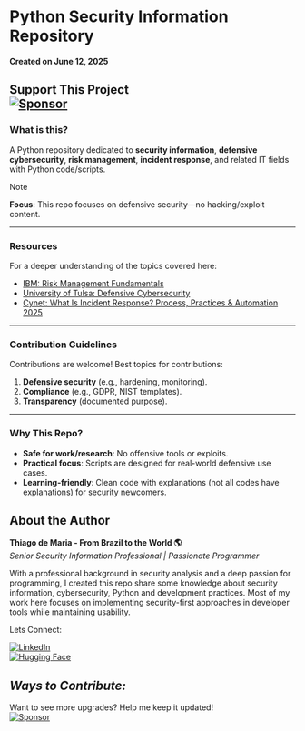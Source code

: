 # **Python Security Information Repository**  

**Created on June 12, 2025**   

 Support This Project   
 [![Sponsor](https://img.shields.io/badge/Sponsor-%E2%9D%A4-red)](https://github.com/sponsors/ThiagoMaria-SecurityIT)  
---
### What is this?  
A Python repository dedicated to **security information**, **defensive cybersecurity**, **risk management**, **incident response**, and related IT fields with Python code/scripts.  

> [!NOTE]  
> **Focus**: This repo focuses on defensive security—no hacking/exploit content.
---
### **Resources**  
For a deeper understanding of the topics covered here:  
- [IBM: Risk Management Fundamentals](https://www.ibm.com/think/topics/risk-management)  
- [University of Tulsa: Defensive Cybersecurity](https://online.utulsa.edu/blog/what-is-defensive-cybersecurity)
- [Cynet: What Is Incident Response? Process, Practices & Automation 2025  ](https://www.cynet.com/incident-response)

---

### **Contribution Guidelines**  
Contributions are welcome! Best topics for contributions: 
1. **Defensive security** (e.g., hardening, monitoring).  
2. **Compliance** (e.g., GDPR, NIST templates).  
3. **Transparency** (documented purpose).   

---

### **Why This Repo?**  
- **Safe for work/research**: No offensive tools or exploits.  
- **Practical focus**: Scripts are designed for real-world defensive use cases.  
- **Learning-friendly**: Clean code with explanations (not all codes have explanations) for security newcomers.
  
## About the Author   

**Thiago de Maria - From Brazil to the World 🌎**  
*Senior Security Information Professional | Passionate Programmer*

With a professional background in security analysis and a deep passion for programming, I created this repo share some knowledge about security information, cybersecurity, Python and development practices. Most of my work here focuses on implementing security-first approaches in developer tools while maintaining usability.

Lets Connect:

[![LinkedIn](https://img.shields.io/badge/LinkedIn-Connect-blue)](https://www.linkedin.com/in/thiago-cequeira-99202239/)  
[![Hugging Face](https://img.shields.io/badge/🤗Hugging_Face-AI_projects-yellow)](https://huggingface.co/ThiSecur)

 
## _Ways to Contribute:_   
 Want to see more upgrades? Help me keep it updated!    
 [![Sponsor](https://img.shields.io/badge/Sponsor-%E2%9D%A4-red)](https://github.com/sponsors/ThiagoMaria-SecurityIT) 

